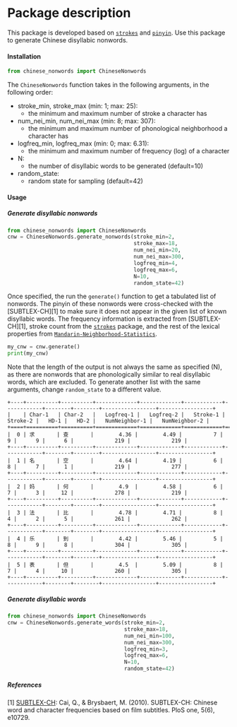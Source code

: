 # Package description

This package is developed based on [`strokes`](https://pypi.org/project/strokes/) and [`pinyin`](https://pypi.org/project/pinyin/). Use this package to generate Chinese disyllabic nonwords. 


#### Installation
```python
from chinese_nonwords import ChineseNonwords
```

The `ChineseNonwords` function takes in the following arguments, in the following order:
- stroke_min, stroke_max (min: 1; max: 25):
    - the minimum and maximum number of stroke a character has 
- num_nei_min, num_nei_max (min: 8; max: 307): 
    - the minimum and maximum number of phonological neighborhood a character has 
- logfreq_min, logfreq_max (min: 0; max: 6.31): 
    - the minimum and maximum number of frequency (log) of a character 
- N: 
    - the number of disyllabic words to be generated (default=10)
- random_state: 
    - random state for sampling (default=42)

#### Usage
##### Generate disyllabic nonwords
```python
from chinese_nonwords import ChineseNonwords
cnw = ChineseNonwords.generate_nonwords(stroke_min=2, 
                                        stroke_max=18, 
                                        num_nei_min=20, 
                                        num_nei_max=300, 
                                        logfreq_min=4, 
                                        logfreq_max=6, 
                                        N=10, 
                                        random_state=42)
```
Once specified, the run the `generate()` function to get a tabulated list of nonwords. The pinyin of these nonwords were cross-checked with the [SUBTLEX-CH][1] to make sure it does not appear in the given list of known disyllabic words. The frequency information is extracted from [SUBTLEX-CH][1], stroke count from the [`strokes`](https://pypi.org/project/strokes/) package, and the rest of the lexical properties from [`Mandarin-Neighborhood-Statistics`](https://github.com/karlneergaard/Mandarin-Neighborhood-Statistics).

```python
my_cnw = cnw.generate()
print(my_cnw)
```

Note that the length of the output is not always the same as specified (N), as there are nonwords that are phonologically similar to real disyllabic words, which are excluded. To generate another list with the same arguments, change `random_state` to a different value. 

```
+----+----------+----------+-------------+-------------+------------+------------+--------+--------+-----------------+-----------------+
|    | Char-1   | Char-2   |   Logfreq-1 |   Logfreq-2 |   Stroke-1 |   Stroke-2 |   HD-1 |   HD-2 |   NumNeighbor-1 |   NumNeighbor-2 |
+====+==========+==========+=============+=============+============+============+========+========+=================+=================+
|  0 | 求       | 查       |        4.36 |        4.49 |          7 |          9 |      9 |      6 |             219 |             219 |
+----+----------+----------+-------------+-------------+------------+------------+--------+--------+-----------------+-----------------+
|  1 | 名       | 空       |        4.64 |        4.19 |          6 |          8 |      7 |      1 |             219 |             277 |
+----+----------+----------+-------------+-------------+------------+------------+--------+--------+-----------------+-----------------+
|  2 | 妈       | 何       |        4.9  |        4.58 |          6 |          7 |      3 |     12 |             278 |             219 |
+----+----------+----------+-------------+-------------+------------+------------+--------+--------+-----------------+-----------------+
|  3 | 法       | 比       |        4.78 |        4.71 |          8 |          4 |      2 |      5 |             261 |             262 |
+----+----------+----------+-------------+-------------+------------+------------+--------+--------+-----------------+-----------------+
|  4 | 乐       | 到       |        4.42 |        5.46 |          5 |          8 |      9 |      8 |             304 |             305 |
+----+----------+----------+-------------+-------------+------------+------------+--------+--------+-----------------+-----------------+
|  5 | 表       | 但       |        4.5  |        5.09 |          8 |          7 |      4 |     10 |             260 |             305 |
+----+----------+----------+-------------+-------------+------------+------------+--------+--------+-----------------+-----------------+
```

##### Generate disyllabic words
```python
from chinese_nonwords import ChineseNonwords
cnw = ChineseNonwords.generate_words(stroke_min=2, 
                                     stroke_max=18, 
                                     num_nei_min=100, 
                                     num_nei_max=300, 
                                     logfreq_min=3, 
                                     logfreq_max=6, 
                                     N=10, 
                                     random_state=42)
```

##### References
[1] [SUBTLEX-CH](https://journals.plos.org/plosone/article?id=10.1371/journal.pone.0010729&ref=https://githubhelp.com): Cai, Q., & Brysbaert, M. (2010). SUBTLEX-CH: Chinese word and character frequencies based on film subtitles. PloS one, 5(6), e10729.